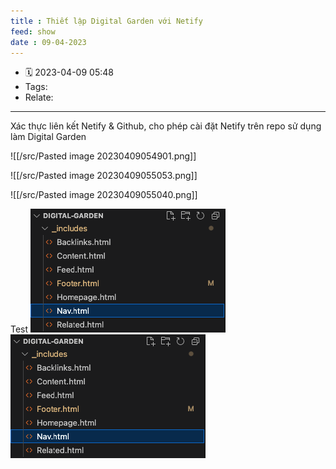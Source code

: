 ```yaml
---
title : Thiết lập Digital Garden với Netify
feed: show
date : 09-04-2023
---
```


- 🗓 2023-04-09 05:48
- Tags:
- Relate:
___

Xác thực liên kết Netify & Github, cho phép cài đặt Netify trên repo sử dụng làm Digital Garden

![[/src/Pasted image 20230409054901.png]]

![[/src/Pasted image 20230409055053.png]]

![[/src/Pasted image 20230409055040.png]]

Test
![](src/Pasted%20image%2020230408220418.png)
![](/src/Pasted%20image%2020230408220418.png)